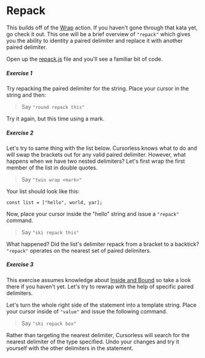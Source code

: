 # Repack

This builds off of the [Wrap](../wrap/) action. If you haven't gone through that kata yet, go check it out. This one will be a brief overview of `"repack"` which gives you the ability to identity a paired delimiter and replace it with another paired delimiter.

Open up the [repack.js](./repack.js) file and you'll see a familiar bit of code.

##### Exercise 1

Try repacking the paired delimiter for the string. Place your cursor in the string and then:

> Say `"round repack this"`

Try it again, but this time using a mark.

##### Exercise 2

Let's try to same thing with the list below. Cursorless knows what to do and will swap the brackets out for any valid paired delimiter. However, what happens when we have two nested delimiters? Let's first wrap the first member of the list in double quotes.

> Say `"twin wrap <mark>"`

Your list should look like this:

```
const list = ["hello", world, yar];
```

Now, place your cursor inside the "hello" string and issue a `"repack"` command.

> Say `"ski repack this"`

What happened? Did the list's delimiter repack from a bracket to a backtick? `"repack"` operates on the nearest set of paired delimiters.

##### Exercise 3

This exercise assumes knowledge about [Inside and Bound](../../modifiers/inside_bound/) so take a look there if you haven't yet. Let's try to rewrap with the help of specific paired delimiters.

Let's turn the whole right side of the statement into a template string. Place your cursor inside of `"value"` and issue the following command.

> Say `"ski repack box"`

Rather than targeting the nearest delimiter, Cursorless will search for the nearest delimiter of the type specified. Undo your changes and try it yourself with the other delimiters in the statement.
